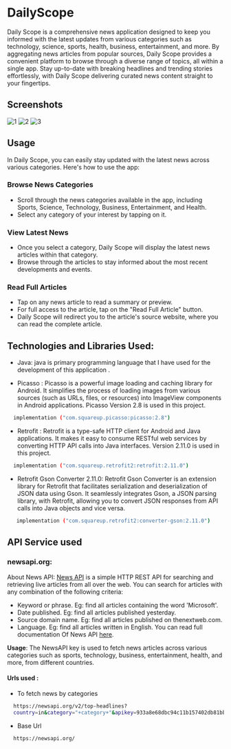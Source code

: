 
# DailyScope

Daily Scope is a comprehensive news application designed to keep you informed with the latest updates from various categories such as technology, science, sports, health, business, entertainment, and more. By aggregating news articles from popular sources, Daily Scope provides a convenient platform to browse through a diverse range of topics, all within a single app. Stay up-to-date with breaking headlines and trending stories effortlessly, with Daily Scope delivering curated news content straight to your fingertips.

## Screenshots
![1](https://github.com/aditya6021/DailyScope/assets/105545824/21e0ac05-98bd-4d54-8088-1ae4adf5503f)
![2](https://github.com/aditya6021/DailyScope/assets/105545824/6ffc6070-922c-4f0c-8cfb-80af8f4611ac)
![3](https://github.com/aditya6021/DailyScope/assets/105545824/f7eccb5b-fe0d-4996-8ffc-8a7221e0c908)


## Usage


In Daily Scope, you can easily stay updated with the latest news across various categories. Here's how to use the app:

### Browse News Categories

- Scroll through the news categories available in the app, including Sports, Science, Technology, Business, Entertainment, and Health.
- Select any category of your interest by tapping on it.

### View Latest News

- Once you select a category, Daily Scope will display the latest news articles within that category.
- Browse through the articles to stay informed about the most recent developments and events.

### Read Full Articles

- Tap on any news article to read a summary or preview.
- For full access to the article, tap on the "Read Full Article" button.
- Daily Scope will redirect you to the article's source website, where you can read the complete article.
## Technologies and Libraries Used:
- Java: java is  primary programming language that I have  used for the development of this application . 

- Picasso : Picasso is a powerful image loading and caching library for Android. It simplifies the process of loading images from various sources (such as URLs, files, or resources) into ImageView components in Android applications. Picasso Version 2.8 is  used in this  project. 
```bash
  implementation ("com.squareup.picasso:picasso:2.8")
```
- Retrofit : Retrofit is a type-safe HTTP client for Android and Java applications. It makes it easy to consume RESTful web services by converting HTTP API calls into Java interfaces. Version 2.11.0 is  used in this  project.
```bash
  implementation ("com.squareup.retrofit2:retrofit:2.11.0")
```
- Retrofit Gson Converter 2.11.0: Retrofit Gson Converter is an extension library for Retrofit that facilitates serialization and deserialization of JSON data using Gson. It seamlessly integrates Gson, a JSON parsing library, with Retrofit, allowing you to convert JSON responses from API calls into Java objects and vice versa.
```bash
   implementation ("com.squareup.retrofit2:converter-gson:2.11.0")
```


## API Service used 
### newsapi.org: 
About News API: [News API](https://newsapi.org) is a simple HTTP REST API for searching and retrieving live articles from all over the web. 
You can search for articles with any combination of the following criteria:

- Keyword or phrase. Eg: find all articles containing the word 'Microsoft'.
- Date published. Eg: find all articles published yesterday.
- Source domain name. Eg: find all articles published on thenextweb.com.
- Language. Eg: find all articles written in English.
You can read full documentation Of News API  [here](https://newsapi.org/docs).

 **Usage**: The NewsAPI key is used to fetch news articles across various categories such as sports, technology, business, entertainment, health, and more, from different countries.
#### Urls used :
- To fetch news by categories 
```bash
  https://newsapi.org/v2/top-headlines?
  country=in&category="+category+"&apikey=933a8e68dbc94c11b157402db81bbccd

```
- Base Url
```bash
  https://newsapi.org/
```




